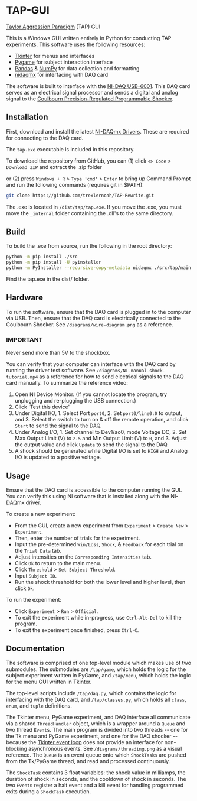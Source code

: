 # TAP-GUI

[Taylor Aggression Paradigm](https://en.wikipedia.org/wiki/Taylor_Aggression_Paradigm) (TAP) GUI

This is a Windows GUI written entirely in Python for conducting TAP experiments. This software uses the following resources:

- [Tkinter](https://docs.python.org/3/library/tkinter.html) for menus and interfaces
- [Pygame](https://www.pygame.org/) for subject interaction interface
- [Pandas](https://pandas.pydata.org/) & [NumPy](https://numpy.org/) for data collection and formatting
- [nidaqmx](https://nidaqmx-python.readthedocs.io/en/stable/) for interfacing with DAQ card

The software is built to interface with the [NI-DAQ USB-6001](https://www.ni.com/en-us/shop/model/usb-6001.html). This DAQ card serves as an electrical signal processor and sends a digital and analog signal to the [Coulbourn Precision-Regulated Programmable Shocker](https://www.harvardapparatus.com/media/manuals/Product%20Manuals/H13-15,%20-16%20Aninal%20Shocker%20Manual.pdf).

## Installation

First, download and install the latest [NI-DAQmx Drivers](https://www.ni.com/en/support/downloads/drivers/download.ni-daq-mx.html#549669). These are required for connecting to the DAQ card.

The `tap.exe` executable is included in this repository.

To download the repository from GitHub, you can (1) click `<> Code` > `Download ZIP` and extract the .zip folder

or (2) press `Windows + R` > `Type 'cmd'` > `Enter` to bring up Command Prompt and run the following commands (requires git in $PATH):

```bash
git clone https://github.com/trexlernoah/TAP-Rewrite.git
```

The .exe is located in `/dist/tap/tap.exe`. If you move the .exe, you must move the `_internal` folder containing the .dll's to the same directory.

## Build

To build the .exe from source, run the following in the root directory:

```bash
python -m pip install ./src
python -m pip install -U pyinstaller
python -m PyInstaller --recursive-copy-metadata nidaqmx ./src/tap/main.pyw
```

Find the tap.exe in the dist/ folder.

## Hardware

To run the software, ensure that the DAQ card is plugged in to the computer via USB. Then, ensure that the DAQ card is electrically connected to the Coulbourn Shocker. See `/diagrams/wire-diagram.png` as a reference.

### IMPORTANT

Never send more than 5V to the shockbox.

You can verify that your computer can interface with the DAQ card by running the driver
test software. See `/diagrams/NI-manual-shock-tutorial.mp4` as a reference for how to send electrical signals to the DAQ card manually. To summarize the reference video:

1. Open NI Device Monitor. (If you cannot locate the program, try unplugging and re-plugging the USB connection.)
2. Click 'Test this device'
3. Under Digital I/O, 1. Select Port `port0`, 2. Set `port0/line0:0` to output, and 3. Select the switch to turn on & off the remote operation, and click `Start` to send the signal to the DAQ.
4. Under Analog I/O, 1. Set channel to Dev1/ao0, mode Voltage DC, 2. Set Max Output Limit (V) to `2.5` and Min Output Limit (V) to `0`, and 3. Adjust the output value and click `Update` to send the signal to the DAQ.
5. A shock should be generated while Digital I/O is set to `HIGH` and Analog I/O is updated to a positive voltage.

## Usage

Ensure that the DAQ card is accessible to the computer running the GUI. You can verify this using NI software that is installed along with the NI-DAQmx driver.

To create a new experiment:

- From the GUI, create a new experiment from `Experiment` > `Create New` > `Experiment`.
- Then, enter the number of trials for the experiment.
- Input the pre-determined `Win/Loss`, `Shock`, & `Feedback` for each trial on the `Trial Data` tab.
- Adjust intensities on the `Corresponding Intensities` tab.
- Click `Ok` to return to the main menu.
- Click `Threshold` > `Set Subject Threshold`.
- Input `Subject ID`.
- Run the shock threshold for both the lower level and higher level, then click `Ok`.

To run the experiment:

- Click `Experiment` > `Run` > `Official`.
- To exit the experiment while in-progress, use `Ctrl-Alt-Del` to kill the program.
- To exit the experiment once finished, press `Ctrl-C`.

## Documentation

The software is comprised of one top-level module which makes use of two submodules. The submodules are `/tap/game`, which holds the logic for the subject experiment written in PyGame, and `/tap/menu`, which holds the logic for the menu GUI written in Tkinter.

The top-level scripts include `/tap/daq.py`, which contains the logic for interfacing with the DAQ card, and `/tap/classes.py`, which holds all `class`, `enum`, and `tuple` definitions.

The Tkinter menu, PyGame experiment, and DAQ interface all communicate via a shared `ThreadHandler` object, which is a wrapper around a `Queue` and two thread `Event`s. The main program is divided into two threads -- one for the Tk menu and PyGame experiment, and one for the DAQ shocker -- because the [Tkinter event loop](https://tkdocs.com/tutorial/eventloop.html#threads) does not provide an interface for non-blocking asynchronous events. See `/diagrams/threading.png` as a visual reference. The `Queue` is an event queue onto which `ShockTasks` are pushed from the Tk/PyGame thread, and read and processed continuously.

The `ShockTask` contains 3 float variables: the shock value in milliamps, the duration of shock in seconds, and the cooldown of shock in seconds. The two `Event`s register a halt event and a kill event for handling programmed exits during a `ShockTask` execution.
